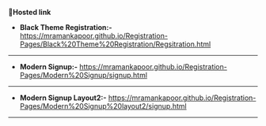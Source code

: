 :telescope:**Hosted link**

- **Black Theme Registration:-** https://mramankapoor.github.io/Registration-Pages/Black%20Theme%20Registration/Regsitration.html
-----

- **Modern Signup:-** https://mramankapoor.github.io/Registration-Pages/Modern%20Signup/signup.html
----

- **Modern Signup Layout2:-** https://mramankapoor.github.io/Registration-Pages/Modern%20Signup%20layout2/signup.html
-----


